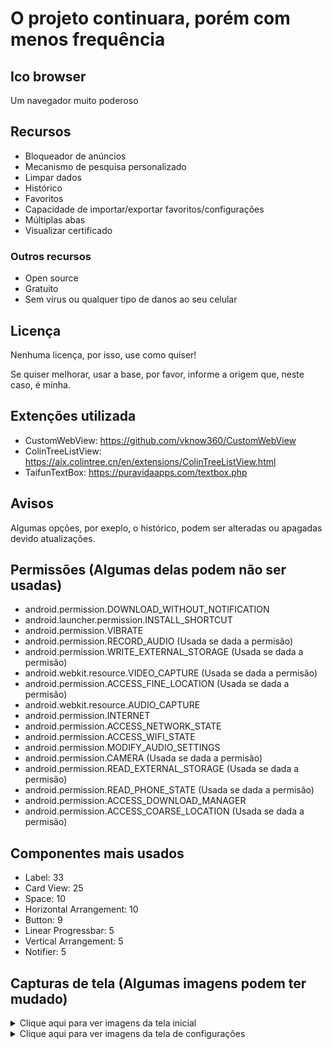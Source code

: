 
# O projeto continuara, porém com menos frequência

## Ico browser
Um navegador muito poderoso

## Recursos

- Bloqueador de anúncios
- Mecanismo de pesquisa personalizado
- Limpar dados
- Histórico
- Favoritos
- Capacidade de importar/exportar favoritos/configurações
- Múltiplas abas
- Visualizar certificado

### Outros recursos

- Open source
- Gratuito
- Sem vírus ou qualquer tipo de danos ao seu celular

## Licença

Nenhuma licença, por isso, use como quiser! 

Se quiser melhorar, usar a base, por favor, informe a origem que, neste caso, é minha.

## Extenções utilizada

- CustomWebView: https://github.com/vknow360/CustomWebView
- ColinTreeListView: https://aix.colintree.cn/en/extensions/ColinTreeListView.html
- TaifunTextBox: https://puravidaapps.com/textbox.php

## Avisos

Algumas opções, por exeplo, o histórico, podem ser alteradas ou apagadas devido atualizações.

## Permissões (Algumas delas podem não ser usadas)

- android.permission.DOWNLOAD_WITHOUT_NOTIFICATION 
- android.launcher.permission.INSTALL_SHORTCUT 
- android.permission.VIBRATE 
- android.permission.RECORD_AUDIO (Usada se dada a permisão)
- android.permission.WRITE_EXTERNAL_STORAGE (Usada se dada a permisão)
- android.webkit.resource.VIDEO_CAPTURE (Usada se dada a permisão)
- android.permission.ACCESS_FINE_LOCATION (Usada se dada a permisão)
- android.webkit.resource.AUDIO_CAPTURE 
- android.permission.INTERNET 
- android.permission.ACCESS_NETWORK_STATE 
- android.permission.ACCESS_WIFI_STATE 
- android.permission.MODIFY_AUDIO_SETTINGS 
- android.permission.CAMERA (Usada se dada a permisão)
- android.permission.READ_EXTERNAL_STORAGE (Usada se dada a permisão)
- android.permission.READ_PHONE_STATE (Usada se dada a permisão)
- android.permission.ACCESS_DOWNLOAD_MANAGER 
- android.permission.ACCESS_COARSE_LOCATION (Usada se dada a permisão)

## Componentes mais usados

- Label: 33
- Card View: 25
- Space: 10
- Horizontal Arrangement: 10
- Button: 9
- Linear Progressbar: 5
- Vertical Arrangement: 5
- Notifier: 5

## Capturas de tela (Algumas imagens podem ter mudado)

<details close>
<summary>Clique aqui para ver imagens da tela inicial</summary>
<br>
<img src="https://user-images.githubusercontent.com/69695537/163718762-aa461119-f908-48c3-953c-96dd33dc2dc2.jpg" height="600">
<br>
<img src="https://user-images.githubusercontent.com/69695537/163719872-ac20d95a-b030-460a-bfde-19928bacadeb.jpg" height="600">
<br>
<img src="https://user-images.githubusercontent.com/69695537/163718771-ba4a9fbd-4244-4eb9-97f4-d1f3cf823b1d.jpg" height="600">
<br>
<img src="https://user-images.githubusercontent.com/69695537/163718793-c5d53aa0-96b7-44ce-9ed6-292dd1204eca.jpg" height="600">
<br>
<img src="https://user-images.githubusercontent.com/69695537/163718782-09c4a833-21b1-45d7-bf5c-a669179c3463.jpg" height="600">
<br>
<img src="https://user-images.githubusercontent.com/69695537/163718796-5f7cc3ad-eac8-4607-aa5c-5e94ffcfc6fc.jpg" height="600">
<br>
<img src="https://user-images.githubusercontent.com/69695537/163718800-2001b205-d7ca-427b-a48d-80f001e8a96a.jpg" height="600">
<br>
<img src="https://user-images.githubusercontent.com/69695537/163718803-34a665cc-6fb2-4443-aebc-ca3612ef5831.jpg" height="600">
<br>
<img src="https://user-images.githubusercontent.com/69695537/163718805-bf8f10d6-ad7a-401c-8bb7-ed2a129752ca.jpg" height="600">
<br>
<img src="https://user-images.githubusercontent.com/69695537/163718809-b6a11f3d-5690-4a3f-9af3-e741da9ab7bb.jpg" height="600">
<br>
<img src="https://user-images.githubusercontent.com/69695537/163718811-a6577e26-0931-4bd5-a3c0-5d7c523e5ef2.jpg" height="600">
</details>

<details close>
<summary>Clique aqui para ver imagens da tela de configurações</summary>
<br>
<img src="https://user-images.githubusercontent.com/69695537/163718814-0a314750-56d9-4cdb-b624-2fc0117ab3e5.jpg" height="600">
<br>
<img src="https://user-images.githubusercontent.com/69695537/163718820-34e51196-2b6f-40e8-bede-4c0c7b9bfcb5.jpg" height="600">
<br>
<img src="https://user-images.githubusercontent.com/69695537/163718822-e491e8df-54eb-48d4-8e41-2bf571d4d25b.jpg" height="600">
<br>
<img src="https://user-images.githubusercontent.com/69695537/163718823-6a9c85dc-2848-4ef4-99f9-84a14bdd9212.jpg" height="600">
<br>
<img src="https://user-images.githubusercontent.com/69695537/163718826-d6d31b51-318d-467b-97cf-b67488daf6b1.jpg" height="600">
<br>
<img src="https://user-images.githubusercontent.com/69695537/163718833-1dcddbb4-e534-4739-86bb-18438294b5b0.jpg" height="600">
<br>
<img src="https://user-images.githubusercontent.com/69695537/163718835-dc1d88f5-54e2-45c0-aa10-9150897c1e2e.jpg" height="600">

</details>
